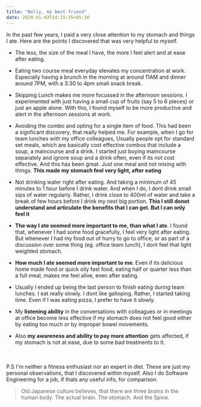 ```yaml
---
title: "Belly, my best friend"
date: 2020-01-03T14:15:35+05:30
---
```


In the past few years, I paid a very close attention to my stomach and things I ate. Here are the points I discovered that was very helpful to myself. 


* The less, the size of the meal I have, the more I feel alert and at ease after eating. 

* Eating two course meal everyday elevates my concentration at work. Especially having a brunch in the morning at around 11AM and dinner around 7PM, with a 3:30 to 4pm small snack break. 

* Skipping Lunch makes me more focussed in the afternoon sessions. I experimented with just having a small cup of fruits (say 5 to 6 pieces) or just an apple alone. With this, I found myself to be more productive and alert in the afternoon sessions at work. 

* Avoiding the combo and opting for a single item of food. This had been a signficant discovery, that really helped me. For example, when I go for team lunches with my office colleagues, Usually people opt for standard set meals, which are basically cost effective combos that include a soup, a maincourse and a drink. I started just buying maincourse separately and ignore soup and a drink often, even if its not cost effective. And this has been great. Just one meal and not mixing with things. **This made my stomach feel very light, after eating**

* Not drinking water right after eating. And taking a minimum of 45 minutes to 1 hour before I drink water. And when I do, I dont drink small sips of water regularly. Rather, I drink close to 400ml of water and take a break of few hours before I drink my next big portion. **This I still donot understand and articulate the benefits that I can get. But I can only feel it** 

* **The way I ate seemed more important to me, than what I ate**. I found that, whenever I had some food gracefully, I feel very light after eating. But whenever I had my food out of hurry to go to office, or as part of a discussion over some thing (eg. office team lunch), I dont feel that light weighted stomach. 

* **How much I ate seemed more important to me**. Even if its delicious home made food or quick oily fast food, eating half or quarter less than a full meal, makes me feel alive, even after eating. 

* Usually I ended up being the last person to finish eating during team lunches. I eat really slowly. I dont like galloping. Rather, I started taking time. Even if I was eating pizza, I prefer to have it slowly. 

* My **listening ability** in the conversations with colleagues or in meetings at office become less effective if my stomach does not feel good either by eating too much or by improper bowel movements. 

* Also **my awareness and ability to pay more attention** gets affected, if my stomach is not at ease, due to some bad treatments to it.

\
\
P.S I'm neither a fitness enthusiast nor an expert in diet. These are just my personal observations, that I discovered within myself. Also I do Software Engineering for a job, if thats any useful info, for comparison. 

> Old Japanese culture believes, that there are three brains in the human body. The actual brain. The stomach. And the Spine. 

